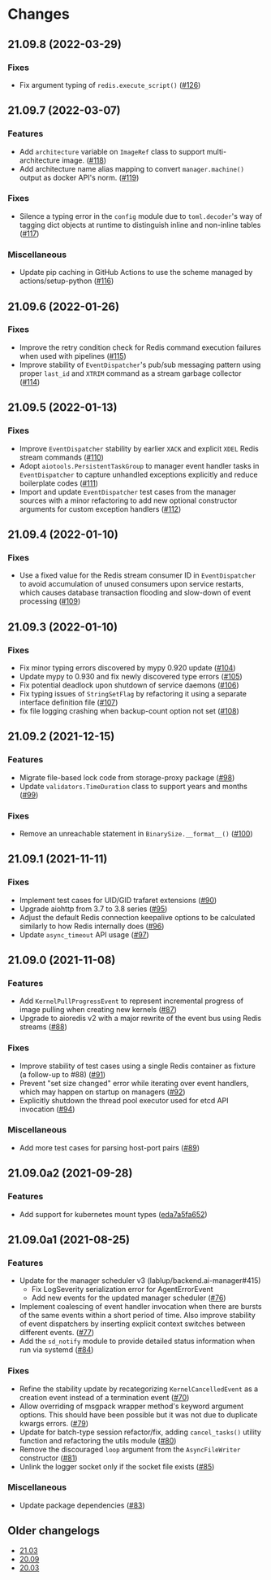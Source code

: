 Changes
=======

<!--
    You should *NOT* be adding new change log entries to this file, this
    file is managed by towncrier. You *may* edit previous change logs to
    fix problems like typo corrections or such.

    To add a new change log entry, please refer
    https://pip.pypa.io/en/latest/development/contributing/#news-entries

    We named the news folder "changes".

    WARNING: Don't drop the last line!
-->

<!-- towncrier release notes start -->

## 21.09.8 (2022-03-29)

### Fixes
* Fix argument typing of `redis.execute_script()` ([#126](https://github.com/lablup/backend.ai-common/issues/126))


## 21.09.7 (2022-03-07)

### Features
* Add `architecture` variable on `ImageRef` class to support multi-architecture image. ([#118](https://github.com/lablup/backend.ai-common/issues/118))
* Add architecture name alias mapping to convert `manager.machine()` output as docker API's norm. ([#119](https://github.com/lablup/backend.ai-common/issues/119))

### Fixes
* Silence a typing error in the `config` module due to `toml.decoder`'s way of tagging dict objects at runtime to distinguish inline and non-inline tables ([#117](https://github.com/lablup/backend.ai-common/issues/117))

### Miscellaneous
* Update pip caching in GitHub Actions to use the scheme managed by actions/setup-python ([#116](https://github.com/lablup/backend.ai-common/issues/116))


## 21.09.6 (2022-01-26)

### Fixes
* Improve the retry condition check for Redis command execution failures when used with pipelines ([#115](https://github.com/lablup/backend.ai-common/issues/115))
* Improve stability of `EventDispatcher`'s pub/sub messaging pattern using proper `last_id` and `XTRIM` command as a stream garbage collector ([#114](https://github.com/lablup/backend.ai-common/issues/114))


## 21.09.5 (2022-01-13)

### Fixes
* Improve `EventDispatcher` stability by earlier `XACK` and explicit `XDEL` Redis stream commands ([#110](https://github.com/lablup/backend.ai-common/issues/110))
* Adopt `aiotools.PersistentTaskGroup` to manager event handler tasks in `EventDispatcher` to capture unhandled exceptions explicitly and reduce boilerplate codes ([#111](https://github.com/lablup/backend.ai-common/issues/111))
* Import and update `EventDispatcher` test cases from the manager sources with a minor refactoring to add new optional constructor arguments for custom exception handlers ([#112](https://github.com/lablup/backend.ai-common/issues/112))


## 21.09.4 (2022-01-10)

### Fixes
* Use a fixed value for the Redis stream consumer ID in `EventDispatcher` to avoid accumulation of unused consumers upon service restarts, which causes database transaction flooding and slow-down of event processing ([#109](https://github.com/lablup/backend.ai-common/issues/109))


## 21.09.3 (2022-01-10)

### Fixes
* Fix minor typing errors discovered by mypy 0.920 update ([#104](https://github.com/lablup/backend.ai-common/issues/104))
* Update mypy to 0.930 and fix newly discovered type errors ([#105](https://github.com/lablup/backend.ai-common/issues/105))
* Fix potential deadlock upon shutdown of service daemons ([#106](https://github.com/lablup/backend.ai-common/issues/106))
* Fix typing issues of `StringSetFlag` by refactoring it using a separate interface definition file ([#107](https://github.com/lablup/backend.ai-common/issues/107))
* fix file logging crashing when backup-count option not set ([#108](https://github.com/lablup/backend.ai-common/issues/108))


## 21.09.2 (2021-12-15)

### Features
* Migrate file-based lock code from storage-proxy package ([#98](https://github.com/lablup/backend.ai-common/issues/98))
* Update `validators.TimeDuration` class to support years and months ([#99](https://github.com/lablup/backend.ai-common/issues/99))

### Fixes
* Remove an unreachable statement in `BinarySize.__format__()` ([#100](https://github.com/lablup/backend.ai-common/issues/100))


## 21.09.1 (2021-11-11)

### Fixes
* Implement test cases for UID/GID trafaret extensions ([#90](https://github.com/lablup/backend.ai-common/issues/90))
* Upgrade aiohttp from 3.7 to 3.8 series ([#95](https://github.com/lablup/backend.ai-common/issues/95))
* Adjust the default Redis connection keepalive options to be calculated similarly to how Redis internally does ([#96](https://github.com/lablup/backend.ai-common/issues/96))
* Update `async_timeout` API usage ([#97](https://github.com/lablup/backend.ai-common/issues/97))


## 21.09.0 (2021-11-08)

### Features
* Add `KernelPullProgressEvent` to represent incremental progress of image pulling when creating new kernels ([#87](https://github.com/lablup/backend.ai-common/issues/87))
* Upgrade to aioredis v2 with a major rewrite of the event bus using Redis streams ([#88](https://github.com/lablup/backend.ai-common/issues/88))

### Fixes
* Improve stability of test cases using a single Redis container as fixture (a follow-up to #88) ([#91](https://github.com/lablup/backend.ai-common/issues/91))
* Prevent "set size changed" error while iterating over event handlers, which may happen on startup on managers ([#92](https://github.com/lablup/backend.ai-common/issues/92))
* Explicitly shutdown the thread pool executor used for etcd API invocation ([#94](https://github.com/lablup/backend.ai-common/issues/94))

### Miscellaneous
* Add more test cases for parsing host-port pairs ([#89](https://github.com/lablup/backend.ai-common/issues/89))


## 21.09.0a2 (2021-09-28)

### Features
* Add support for kubernetes mount types ([eda7a5fa652](https://github.com/lablup/backend.ai-common/commit/eda7a5fa652bdfd07f9478cc75a1dc40a5637be7))


## 21.09.0a1 (2021-08-25)

### Features
* Update for the manager scheduler v3 (lablup/backend.ai-manager#415)
  - Fix LogSeverity serialization error for AgentErrorEvent
  - Add new events for the updated manager scheduler ([#76](https://github.com/lablup/backend.ai-common/issues/76))
* Implement coalescing of event handler invocation when there are bursts of the same events within a short period of time.
  Also improve stability of event dispatchers by inserting explicit context switches between different events. ([#77](https://github.com/lablup/backend.ai-common/issues/77))
* Add the `sd_notify` module to provide detailed status information when run via systemd ([#84](https://github.com/lablup/backend.ai-common/issues/84))

### Fixes
* Refine the stability update by recategorizing `KernelCancelledEvent` as a creation event instead of a termination event ([#70](https://github.com/lablup/backend.ai-common/issues/70))
* Allow overriding of msgpack wrapper method's keyword argument options. This should have been possible but it was not due to duplicate kwargs errors. ([#79](https://github.com/lablup/backend.ai-common/issues/79))
* Update for batch-type session refactor/fix, adding `cancel_tasks()` utility function and refactoring the utils module ([#80](https://github.com/lablup/backend.ai-common/issues/80))
* Remove the discouraged `loop` argument from the `AsyncFileWriter` constructor ([#81](https://github.com/lablup/backend.ai-common/issues/81))
* Unlink the logger socket only if the socket file exists ([#85](https://github.com/lablup/backend.ai-common/issues/85))

### Miscellaneous
* Update package dependencies ([#83](https://github.com/lablup/backend.ai-common/issues/83))


## Older changelogs

* [21.03](https://github.com/lablup/backend.ai-common/blob/21.03/CHANGELOG.md)
* [20.09](https://github.com/lablup/backend.ai-common/blob/20.09/CHANGELOG.md)
* [20.03](https://github.com/lablup/backend.ai-common/blob/20.03/CHANGELOG.md)

